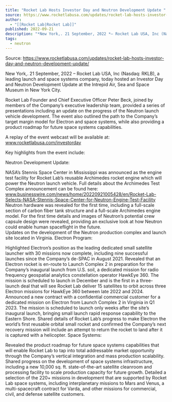 ```yaml
---
title: "Rocket Lab Hosts Investor Day and Neutron Development Update "
source: https://www.rocketlabusa.com/updates/rocket-lab-hosts-investor-day-and-neutron-development-update/
author:
  - "[[Rocket Lab|Rocket Lab]]"
published: 2022-09-21
description: "*New York,. 21 September, 2022 *– Rocket Lab USA, Inc (Nasdaq: RKLB), a leading launch and space systems company, today hosted an Investor Day and Neutron Development Update at the Intrepid Air, Sea and Space Museum in New York City."
tags:
  - neutron
---
```


Source: https://www.rocketlabusa.com/updates/rocket-lab-hosts-investor-day-and-neutron-development-update/

New York,. 21 September, 2022 – Rocket Lab USA, Inc (Nasdaq: RKLB), a leading launch and space systems company, today hosted an Investor Day and Neutron Development Update at the Intrepid Air, Sea and Space Museum in New York City. 

Rocket Lab Founder and Chief Executive Officer Peter Beck, joined by members of the Company’s executive leadership team, provided a series of presentations including an update on the progress of the Neutron launch vehicle development. The event also outlined the path to the Company’s target margin model for Electron and space systems, while also providing a product roadmap for future space systems capabilities. 

A replay of the event webcast will be available at: www.rocketlabusa.com/investorday

Key highlights from the event include:

 Neutron Development Update:

NASA’s Stennis Space Center in Mississippi was announced as the engine test facility for Rocket Lab’s reusable Archimedes rocket engine which will power the Neutron launch vehicle. Full details about the Archimedes Test Complex announcement can be found here: www.businesswire.com/news/home/20220921005428/en/Rocket-Lab-Selects-NASA-Stennis-Space-Center-for-Neutron-Engine-Test-Facility
Neutron hardware was revealed for the first time, including a full-scale section of carbon fiber tank structure and a full-scale Archimedes engine model.
For the first time details and images of Neutron’s potential crew capsule design were revealed, providing an exclusive look at how Neutron could enable human spaceflight in the future.  
Updates on the development of the Neutron production complex and launch site located in Virginia.
Electron Program:

Highlighted Electron’s position as the leading dedicated small satellite launcher with 30 missions now complete, including nine successful launches since the Company’s de-SPAC in August 2021.
Revealed that an Electron rocket is en-route to Launch Complex 2 in preparation for the Company’s inaugural launch from U.S. soil, a dedicated mission for radio frequency geospatial analytics constellation operator HawkEye 360. The mission is scheduled to launch in December and is the first in a three-launch deal that will see Rocket Lab deliver 15 satellites to orbit across three Electron missions for HawkEye 360 between late 2022 and 2024.
Announced a new contract with a confidential commercial customer for a dedicated mission on Electron from Launch Complex 2 in Virginia in Q1 2023. The mission is scheduled to launch only weeks after the site’s inaugural launch, bringing small launch rapid response capability to the Eastern Shore.
Shared details of Rocket Lab’s progress to make Electron the world’s first reusable orbital small rocket and confirmed the Company’s next recovery mission will include an attempt to return the rocket to land after it is captured with a helicopter.
Space Systems:

Revealed the product roadmap for future space systems capabilities that will enable Rocket Lab to tap into total addressable market opportunity through the Company’s vertical integration and mass production scalability.
Shared progress on the development of space systems infrastructure, including a new 10,000 sq. ft. state-of-the-art satellite cleanroom and processing facility to scale production capacity for future growth.
Detailed a selection of the 220+ missions in development that are supported by Rocket Lab space systems, including interplanetary missions to Mars and Venus, a multi-spacecraft contract for Varda, and other missions for commercial, civil, and defense satellite customers.
